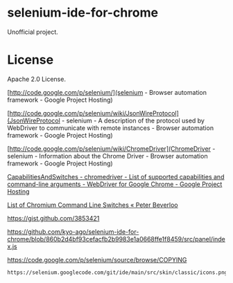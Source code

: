 selenium-ide-for-chrome
=======================

Unofficial project.

License
=======================
Apache 2.0 License.

[http://code.google.com/p/selenium/](selenium - Browser automation framework - Google Project Hosting)

[http://code.google.com/p/selenium/wiki/JsonWireProtocol](JsonWireProtocol - selenium - A description of the protocol used by WebDriver to communicate with remote instances - Browser automation framework - Google Project Hosting)

[http://code.google.com/p/selenium/wiki/ChromeDriver](ChromeDriver - selenium - Information about the Chrome Driver - Browser automation framework - Google Project Hosting)

[CapabilitiesAndSwitches - chromedriver - List of supported capabilities and command-line arguments - WebDriver for Google Chrome - Google Project Hosting](https://code.google.com/p/chromedriver/wiki/CapabilitiesAndSwitches)

[List of Chromium Command Line Switches « Peter Beverloo](http://peter.sh/experiments/chromium-command-line-switches/)

https://gist.github.com/3853421

https://github.com/kyo-ago/selenium-ide-for-chrome/blob/860b2d4bf93cefacfb2b9983e1a0668ffe1f8459/src/panel/index.js

https://code.google.com/p/selenium/source/browse/COPYING

	https://selenium.googlecode.com/git/ide/main/src/skin/classic/icons.png